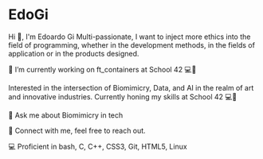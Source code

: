 # EdoGi
Hi 👋, I'm Edoardo Gi
Multi-passionate, I want to inject more ethics into the field of programming, whether in the development methods, in the fields of application or in the products designed.

🔭 I’m currently working on ft_containers at School 42 💻🚀

Interested in the intersection of Biomimicry, Data, and AI in the realm of art and innovative industries. Currently honing my skills at School 42 💻🚀

💬 Ask me about Biomimicry in tech

🔗 Connect with me, feel free to reach out.

💻 Proficient in bash, C, C++, CSS3, Git, HTML5, Linux